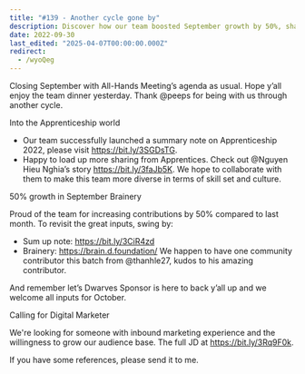 ```yaml
---
title: "#139 - Another cycle gone by"
description: Discover how our team boosted September growth by 50%, shared Apprenticeship 2022 insights, and is hiring a digital marketer to expand our audience.
date: 2022-09-30
last_edited: "2025-04-07T00:00:00.000Z"
redirect:
  - /wyoQeg
---
```


Closing September with All-Hands Meeting’s agenda as usual. Hope y’all enjoy the team dinner yesterday. Thank @peeps for being with us through another cycle.

Into the Apprenticeship world

- Our team successfully launched a summary note on Apprenticeship 2022, please visit <https://bit.ly/3SGDsTG>.
- Happy to load up more sharing from Apprentices. Check out @Nguyen Hieu Nghia’s story <https://bit.ly/3faJb5K>.
  We hope to collaborate with them to make this team more diverse in terms of skill set and culture.

50% growth in September Brainery

Proud of the team for increasing contributions by 50% compared to last month. To revisit the great inputs, swing by:

- Sum up note: <https://bit.ly/3CiR4zd>
- Brainery: <https://brain.d.foundation/>
  We happen to have one community contributor this batch from @thanhle27, kudos to his amazing contributor.

And remember let’s Dwarves Sponsor is here to back y’all up and we welcome all inputs for October.

Calling for Digital Marketer

We're looking for someone with inbound marketing experience and the willingness to grow our audience base. The full JD at <https://bit.ly/3Rq9F0k>.

If you have some references, please send it to me.
